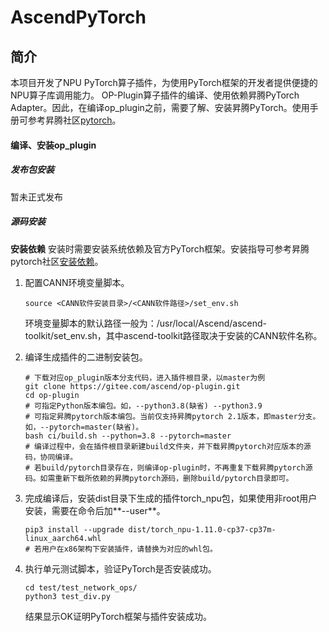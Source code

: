 # AscendPyTorch

<h2 id="简介md">简介</h2>

本项目开发了NPU PyTorch算子插件，为使用PyTorch框架的开发者提供便捷的NPU算子库调用能力。
OP-Plugin算子插件的编译、使用依赖昇腾PyTorch Adapter。因此，在编译op\_plugin之前，需要了解、安装昇腾PyTorch。使用手册可参考昇腾社区[pytorch](https://gitee.com/ascend/pytorch/blob/master/README.zh.md)。

#### 编译、安装op_plugin

##### 发布包安装
暂未正式发布

##### 源码安装
**安装依赖**
安装时需要安装系统依赖及官方PyTorch框架。安装指导可参考昇腾pytorch社区[安装依赖](https://gitee.com/ascend/pytorch/blob/master/README.zh.md#%E4%BD%BF%E7%94%A8%E6%BA%90%E7%A0%81%E7%BC%96%E8%AF%91%E5%AE%89%E8%A3%85pytorch%E6%A1%86%E6%9E%B6)。

1. 配置CANN环境变量脚本。

   ```
   source <CANN软件安装目录>/<CANN软件路径>/set_env.sh
   ```

   环境变量脚本的默认路径一般为：/usr/local/Ascend/ascend-toolkit/set_env.sh，其中ascend-toolkit路径取决于安装的CANN软件名称。

2. 编译生成插件的二进制安装包。

   ```
   # 下载对应op_plugin版本分支代码，进入插件根目录，以master为例
   git clone https://gitee.com/ascend/op-plugin.git
   cd op-plugin
   # 可指定Python版本编包。如，--python3.8(缺省) --python3.9
   # 可指定昇腾pytorch版本编包。当前仅支持昇腾pytorch 2.1版本，即master分支。如，--pytorch=master(缺省)。
   bash ci/build.sh --python=3.8 --pytorch=master
   # 编译过程中，会在插件根目录新建build文件夹，并下载昇腾pytorch对应版本的源码，协同编译。
   # 若build/pytorch目录存在，则编译op-plugin时，不再重复下载昇腾pytorch源码。如需重新下载所依赖的昇腾pytorch源码，删除build/pytorch目录即可。
   ```

3. 完成编译后，安装dist目录下生成的插件torch\_npu包，如果使用非root用户安装，需要在命令后加**--user**。

   ```
   pip3 install --upgrade dist/torch_npu-1.11.0-cp37-cp37m-linux_aarch64.whl
   # 若用户在x86架构下安装插件，请替换为对应的whl包。
   ```

4. 执行单元测试脚本，验证PyTorch是否安装成功。
   ```
   cd test/test_network_ops/
   python3 test_div.py
   ```

   结果显示OK证明PyTorch框架与插件安装成功。